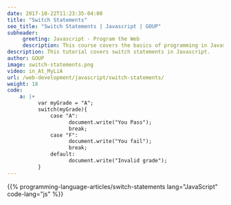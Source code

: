 ```yaml
---
date: 2017-10-22T11:23:35-04:00
title: "Switch Statements"
seo_title: "Switch Statements | Javascript | GOUP"
subheader:
     greeting: Javascript - Program the Web
     description: This course covers the basics of programming in Javascript. Work your way through the videos/articles and I'll teach you everything you need to know to make your website more responsive!
description: This tutorial covers switch statements in Javascript.
author: GOUP
image: switch-statements.png
video: in_At_MyLiA
url: /web-development/javascript/switch-statements/
weight: 18
code:
    a: |+
          var myGrade = "A";
          switch(myGrade){
              case "A":
                    document.write("You Pass");
                    break;
              case "F":
                    document.write("You fail");
                    break;
              default:
                    document.write("Invalid grade");
          }
---
```


{{% programming-language-articles/switch-statements lang="JavaScript" code-lang="js" %}}
